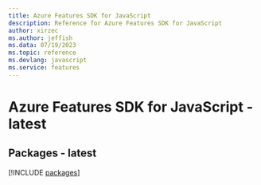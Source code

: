 ```yaml
---
title: Azure Features SDK for JavaScript
description: Reference for Azure Features SDK for JavaScript
author: xirzec
ms.author: jeffish
ms.data: 07/19/2023
ms.topic: reference
ms.devlang: javascript
ms.service: features
---
```

# Azure Features SDK for JavaScript - latest
## Packages - latest
[!INCLUDE [packages](features-index.md)]